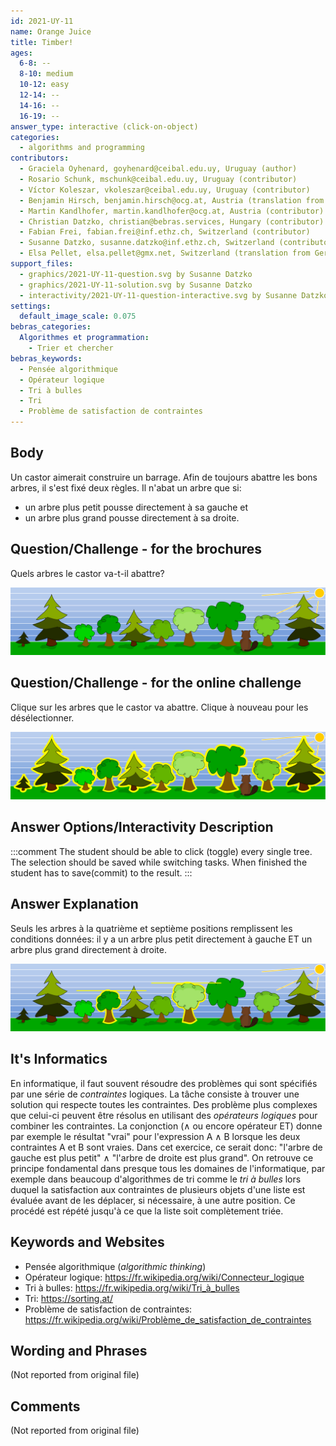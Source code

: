 ```yaml
---
id: 2021-UY-11
name: Orange Juice
title: Timber!
ages:
  6-8: --
  8-10: medium
  10-12: easy
  12-14: --
  14-16: --
  16-19: --
answer_type: interactive (click-on-object)
categories:
  - algorithms and programming
contributors:
  - Graciela Oyhenard, goyhenard@ceibal.edu.uy, Uruguay (author)
  - Rosario Schunk, mschunk@ceibal.edu.uy, Uruguay (contributor)
  - Víctor Koleszar, vkoleszar@ceibal.edu.uy, Uruguay (contributor)
  - Benjamin Hirsch, benjamin.hirsch@ocg.at, Austria (translation from English into German)
  - Martin Kandlhofer, martin.kandlhofer@ocg.at, Austria (contributor)
  - Christian Datzko, christian@bebras.services, Hungary (contributor)
  - Fabian Frei, fabian.frei@inf.ethz.ch, Switzerland (contributor)
  - Susanne Datzko, susanne.datzko@inf.ethz.ch, Switzerland (contributor, graphics)
  - Elsa Pellet, elsa.pellet@gmx.net, Switzerland (translation from German into French)
support_files:
  - graphics/2021-UY-11-question.svg by Susanne Datzko
  - graphics/2021-UY-11-solution.svg by Susanne Datzko
  - interactivity/2021-UY-11-question-interactive.svg by Susanne Datzko
settings:
  default_image_scale: 0.075
bebras_categories:
  Algorithmes et programmation:
    - Trier et chercher
bebras_keywords:
  - Pensée algorithmique
  - Opérateur logique
  - Tri à bulles
  - Tri
  - Problème de satisfaction de contraintes
---
```



## Body

Un castor aimerait construire un barrage. Afin de toujours abattre les bons arbres, il s'est fixé deux règles. Il n'abat un arbre que si:
- un arbre plus petit pousse directement à sa gauche et
- un arbre plus grand pousse directement à sa droite.


## Question/Challenge - for the brochures

Quels arbres le castor va-t-il abattre?

![](graphics/2021-UY-11-question.svg "rangée d'arbres")

## Question/Challenge - for the online challenge

Clique sur les arbres que le castor va abattre. Clique à nouveau pour les désélectionner.

![](interactivity/2021-UY-11-question-interactive.svg "question 2021-UY-11")


## Answer Options/Interactivity Description

<!-- empty -->

:::comment
The student should be able to click (toggle) every single tree. The selection should be saved while switching tasks. When finished the student has to save(commit) to the result.
:::

## Answer Explanation

Seuls les arbres à la quatrième et septième positions remplissent les conditions données: il y a un arbre plus petit directement à gauche ET un arbre plus grand directement à droite.

![](graphics/2021-UY-11-solution.svg "Solution")

## It's Informatics

En informatique, il faut souvent résoudre des problèmes qui sont spécifiés par une série de _contraintes_ logiques. La tâche consiste à trouver une solution qui respecte toutes les contraintes. Des problème plus complexes que celui-ci peuvent être résolus en utilisant des _opérateurs logiques_ pour combiner les contraintes. La conjonction ($\wedge$ ou encore opérateur ET) donne par exemple le résultat "vrai" pour l'expression A $\wedge$ B lorsque les deux contraintes A et B sont vraies. Dans cet exercice, ce serait donc: "l'arbre de gauche est plus petit" $\wedge$ "l'arbre de droite est plus grand". On retrouve ce principe fondamental dans presque tous les domaines de l'informatique, par exemple dans beaucoup d'algorithmes de tri comme le _tri à bulles_ lors duquel la satisfaction aux contraintes de plusieurs objets d'une liste est évaluée avant de les déplacer, si nécessaire, à une autre position. Ce procédé est répété jusqu'à ce que la liste soit complètement triée.


## Keywords and Websites

 - Pensée algorithmique (_algorithmic thinking_)
 - Opérateur logique: https://fr.wikipedia.org/wiki/Connecteur_logique
 - Tri à bulles: https://fr.wikipedia.org/wiki/Tri_à_bulles
 - Tri: https://sorting.at/
 - Problème de satisfaction de contraintes: https://fr.wikipedia.org/wiki/Problème_de_satisfaction_de_contraintes

 
## Wording and Phrases

(Not reported from original file)


## Comments

(Not reported from original file)
